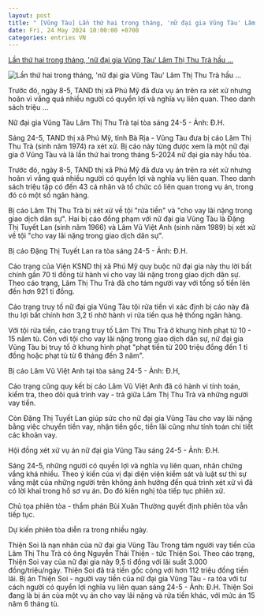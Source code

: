 ```yaml
---
layout: post
title: " [Vũng Tàu] Lần thứ hai trong tháng, 'nữ đại gia Vũng Tàu' Lâm Thị Thu Trà hầu ..."
date: Fri, 24 May 2024 10:00:00 +0700
categories: entries VN
---
```

[Lần thứ hai trong tháng, 'nữ đại gia Vũng Tàu' Lâm Thị Thu Trà hầu ...](https://tuoitre.vn/lan-thu-hai-trong-thang-nu-dai-gia-vung-tau-lam-thi-thu-tra-hau-toa-20240524104128516.htm)

![Lần thứ hai trong tháng, 'nữ đại gia Vũng Tàu' Lâm Thị Thu Trà hầu ...](https://cdn1.tuoitre.vn/zoom/600_315/471584752817336320/2024/5/24/nu-dai-gia-vung-tau-lam-thu-tra-1716521663046320247190-92-0-997-1729-crop-17165216982141378711365.jpg)

Trước đó, ngày 8-5, TAND thị xã Phú Mỹ đã đưa vụ án trên ra xét xử nhưng hoãn vì vắng quá nhiều người có quyền lợi và nghĩa vụ liên quan. Theo danh sách triệu ...

Nữ đại gia Vũng Tàu Lâm Thị Thu Trà tại tòa sáng 24-5 - Ảnh: Đ.H.

Sáng 24-5, TAND thị xã Phú Mỹ, tỉnh Bà Rịa - Vũng Tàu đưa bị cáo Lâm Thị Thu Trà (sinh năm 1974) ra xét xử. Bị cáo này từng được xem là một nữ đại gia ở Vũng Tàu và là lần thứ hai trong tháng 5-2024 nữ đại gia này hầu tòa.

Trước đó, ngày 8-5, TAND thị xã Phú Mỹ đã đưa vụ án trên ra xét xử nhưng hoãn vì vắng quá nhiều người có quyền lợi và nghĩa vụ liên quan. Theo danh sách triệu tập có đến 43 cá nhân và tổ chức có liên quan trong vụ án, trong đó có một số ngân hàng.

Bị cáo Lâm Thị Thu Trà bị xét xử về tội "rửa tiền" và "cho vay lãi nặng trong giao dịch dân sự". Hai bị cáo đồng phạm với nữ đại gia Vũng Tàu là Đặng Thị Tuyết Lan (sinh năm 1966) và Lâm Vũ Việt Anh (sinh năm 1989) bị xét xử về tội "cho vay lãi nặng trong giao dịch dân sự".

Bị cáo Đặng Thị Tuyết Lan ra tòa sáng 24-5 - Ảnh: Đ.H.

Cáo trạng của Viện KSND thị xã Phú Mỹ quy buộc nữ đại gia này thu lời bất chính gần 70 tỉ đồng từ hành vi cho vay lãi nặng trong giao dịch dân sự. Theo cáo trạng, Lâm Thị Thu Trà đã cho tám người vay với tổng số tiền lên đến hơn 921 tỉ đồng.

Cáo trạng truy tố nữ đại gia Vũng Tàu tội rửa tiền vì xác định bị cáo này đã thu lợi bất chính hơn 3,2 tỉ nhờ hành vi rửa tiền qua hệ thống ngân hàng.

Với tội rửa tiền, cáo trạng truy tố Lâm Thị Thu Trà ở khung hình phạt từ 10 - 15 năm tù. Còn với tội cho vay lãi nặng trong giao dịch dân sự, nữ đại gia Vũng Tàu bị truy tố ở khung hình phạt "phạt tiền từ 200 triệu đồng đến 1 tỉ đồng hoặc phạt tù từ 6 tháng đến 3 năm".

Bị cáo Lâm Vũ Việt Anh tại tòa sáng 24-5 - Ảnh: Đ.H,

Cáo trạng cũng quy kết bị cáo Lâm Vũ Việt Anh đã có hành vi tính toán, kiểm tra, theo dõi quá trình vay - trả giữa Lâm Thị Thu Trà và những người vay tiền.

Còn Đặng Thị Tuyết Lan giúp sức cho nữ đại gia Vũng Tàu cho vay lãi nặng bằng việc chuyển tiền vay, nhận tiền gốc, tiền lãi cũng như tính toán chi tiết các khoản vay.

Hội đồng xét xử vụ án nữ đại gia Vũng Tàu sáng 24-5 - Ảnh: Đ.H.

Sáng 24-5, những người có quyền lợi và nghĩa vụ liên quan, nhân chứng vắng khá nhiều. Theo ý kiến của vị đại diện viện kiểm sát và luật sư thì sự vắng mặt của những người trên không ảnh hưởng đến quá trình xét xử vì đã có lời khai trong hồ sơ vụ án. Do đó kiến nghị tòa tiếp tục phiên xử.

Chủ tọa phiên tòa - thẩm phán Bùi Xuân Thường quyết định phiên tòa vẫn tiếp tục.

Dự kiến phiên tòa diễn ra trong nhiều ngày.

Thiện Soi là nạn nhân của nữ đại gia Vũng Tàu Trong tám người vay tiền của Lâm Thị Thu Trà có ông Nguyễn Thái Thiện - tức Thiện Soi. Theo cáo trạng, Thiện Soi vay của nữ đại gia này 9,5 tỉ đồng với lãi suất 3.000 đồng/triệu/ngày. Thiện Soi đã trả tiền gốc cộng với hơn 112 triệu đồng tiền lãi. Bị án Thiện Soi - người vay tiền của nữ đại gia Vũng Tàu - ra tòa với tư cách người có quyền lợi nghĩa vụ liên quan sáng 24-5 - Ảnh: Đ.H. Thiện Soi đang là bị án của một vụ án cho vay lãi nặng và rửa tiền khác, với mức án 15 năm 6 tháng tù.

